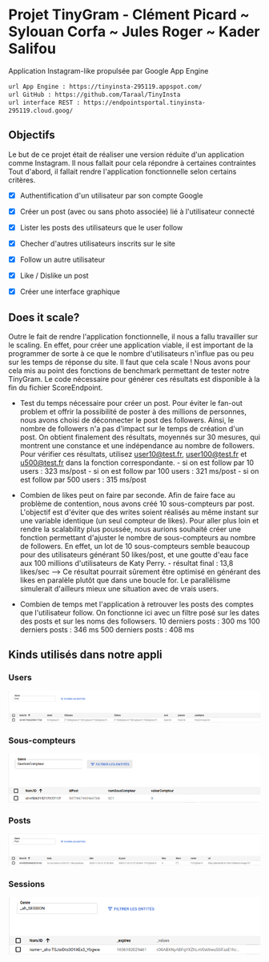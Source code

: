 Projet TinyGram - Clément Picard ~ Sylouan Corfa ~ Jules Roger ~ Kader Salifou
==================

Application Instagram-like propulsée par Google App Engine


    url App Engine : https://tinyinsta-295119.appspot.com/
    url GitHub : https://github.com/Taraal/TinyInsta
    url interface REST : https://endpointsportal.tinyinsta-295119.cloud.goog/


## Objectifs

Le but de ce projet était de réaliser une version réduite d'un application comme Instagram. Il nous fallait pour cela répondre à certaines contraintes Tout d'abord, il fallait rendre l'application fonctionnelle selon certains critères.

- [x] Authentification d'un utilisateur par son compte Google
- [x] Créer un post (avec ou sans photo associée) lié à l'utilisateur connecté
- [x] Lister les posts des utilisateurs que le user follow
- [x] Checher d'autres utilisateurs inscrits sur le site 
- [x] Follow un autre utilisateur
- [x] Like / Dislike un post
- [x] Créer une interface graphique


## Does it scale?

Outre le fait de rendre l'application fonctionnelle, il nous a fallu travailler sur le scaling. En effet, pour créer une application viable, il est important de la programmer de sorte à ce que le nombre d'utilisateurs n'influe pas ou peu sur les temps de réponse du site. Il faut que cela scale ! Nous avons pour cela mis au point des fonctions de benchmark permettant de tester notre TinyGram. Le code nécessaire pour générer ces résultats est disponible à la fin du fichier ScoreEndpoint.

- Test du temps nécessaire pour créer un post. Pour éviter le fan-out problem et offrir la possibilité de poster à des millions de personnes, nous avons choisi de déconnecter le post des followers. Ainsi, le nombre de followers n'a pas d'impact sur le temps de création d'un post. On obtient finalement des résultats, moyennés sur 30 mesures, qui montrent une constance et une indépendance au nombre de followers. Pour vérifier ces résultats, utilisez user10@test.fr, user100@test.fr et u500@test.fr dans la fonction correspondante.
        - si on est follow par 10 users : 323 ms/post
        - si on est follow par 100 users : 321 ms/post
        - si on est follow par 500 users : 315 ms/post
        
- Combien de likes peut on faire par seconde. Afin de faire face au problème de contention, nous avons créé 10 sous-compteurs par post. L'objectif est d'éviter que des writes soient réalisés au même instant sur une variable identique (un seul compteur de likes). Pour aller plus loin et rendre la scalability plus poussée, nous aurions souhaité créer une fonction permettant d'ajuster le nombre de sous-compteurs au nombre de followers. En effet, un lot de 10 sous-compteurs semble beaucoup pour des utilisateurs générant 50 likes/post, et une goutte d'eau face aux 100 millions d'utilisateurs de Katy Perry.
        - résultat final : 13,8 likes/sec --> Ce résultat pourrait sûrement être optimisé en générant des likes en paralèle plutôt que dans une boucle for. Le parallélisme simulerait d'ailleurs mieux une situation avec de vrais users.
        
- Combien de temps met l'application à retrouver les posts des comptes que l'utilisateur follow. On fonctionne ici avec un filtre posé sur les dates des posts et sur les noms des followsers. 
        10 derniers posts : 300 ms
        100 derniers posts : 346 ms
        500 derniers posts : 408 ms


## Kinds utilisés dans notre appli

### Users
![Users](screens_kinds/user.png)

### Sous-compteurs
![Compteurs](screens_kinds/cpt.png)

### Posts
![Posts](screens_kinds/post.png)

### Sessions
![Sessions](screens_kinds/session.png)
